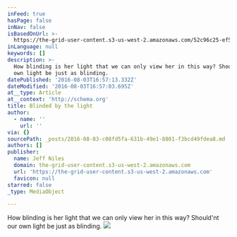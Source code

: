 ```yaml
---
inFeed: true
hasPage: false
inNav: false
isBasedOnUrl: >-
  https://the-grid-user-content.s3-us-west-2.amazonaws.com/52c96c25-ef50-46b8-ab66-995190b251bb.jpg
inLanguage: null
keywords: []
description: >-
  How blinding is her light that we can only view her in this way? Should'nt our
  own light be just as blinding.
datePublished: '2016-08-03T16:57:13.332Z'
dateModified: '2016-08-03T16:57:03.695Z'
at__type: Article
at__context: 'http://schema.org'
title: Blinded by the light
author:
  - name: ''
    url: ''
via: {}
sourcePath: _posts/2016-08-03-c08fd5fa-631b-49e1-8801-f3bcd49fdea8.md
authors: []
publisher:
  name: Jeff Niles
  domain: the-grid-user-content.s3-us-west-2.amazonaws.com
  url: 'https://the-grid-user-content.s3-us-west-2.amazonaws.com'
  favicon: null
starred: false
_type: MediaObject

---
```

How blinding is her light that we can only view her in this way? Should'nt our own light be just as blinding.
![](https://the-grid-user-content.s3-us-west-2.amazonaws.com/52c96c25-ef50-46b8-ab66-995190b251bb.jpg)